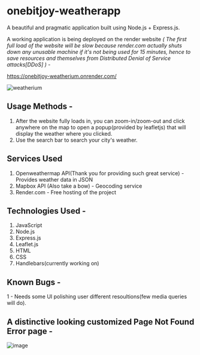 # onebitjoy-weatherapp

A beautiful and pragmatic application built using Node.js + Express.js.

A working application is being deployed on the render website _( The first full load of the website will be slow because render.com actually shuts down any unusable machine if it's not being used for 15 minutes, hence to save resources and themselves from Distributed Denial of Service attacks[DDoS] )_ -

https://onebitjoy-weatherium.onrender.com/

![weatherium](https://github.com/onebitjoy/onebitjoy-weatherapp/assets/95994085/fe8e6783-49f9-4be6-9fdb-febae6cae97d)

## Usage Methods -
1. After the website fully loads in, you can zoom-in/zoom-out and click anywhere on the map to open a popup(provided by leafletjs) that will display the weather where you clicked.
2. Use the search bar to search your city's weather.

## Services Used
1. Openweathermap API(Thank you for providing such great service) - Provides weather data in JSON
2. Mapbox API (Also take a bow) - Geocoding service
3. Render.com - Free hosting of the project


## Technologies Used -
1. JavaScript
2. Node.js
3. Express.js
4. Leaflet.js
5. HTML
6. CSS
7. Handlebars(currently working on)

## Known Bugs -
1 - Needs some UI polishing user different resoultions(few media queries will do).

## A distinctive looking customized Page Not Found Error page -

![image](https://github.com/onebitjoy/onebitjoy-weatherapp/assets/95994085/156eeced-db16-4699-a71f-2ffb13c8e774)
